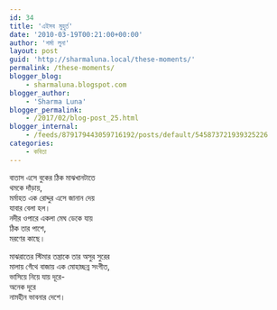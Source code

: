 ```yaml
---
id: 34
title: 'এইসব মুহুর্ত'
date: '2010-03-19T00:21:00+00:00'
author: 'শর্মা লুনা'
layout: post
guid: 'http://sharmaluna.local/these-moments/'
permalink: /these-moments/
blogger_blog:
    - sharmaluna.blogspot.com
blogger_author:
    - 'Sharma Luna'
blogger_permalink:
    - /2017/02/blog-post_25.html
blogger_internal:
    - /feeds/879179443059716192/posts/default/545873721939325226
categories:
    - কবিতা
---
```


বাতাস এসে বুকের ঠিক মাঝখানটাতে  
থমকে দাঁড়ায়,  
মর্মাহত এক রোদ্দুর এসে জানান দেয়  
যাবার বেলা হল।  
নদীর ওপারে একলা মেঘ ডেকে যায়  
ঠিক তার পাশে,  
মরণের কাছে।

মাঝরাতের স্টিমার তন্ত্রাকে তার অসুর সুরের  
মালায় গেঁথে বাজায় এক মোহাচ্ছন্ন সংগীত,  
ভাসিয়ে নিয়ে যায় দূরে-  
অনেক দূরে  
নামহীন ভাবনার দেশে।